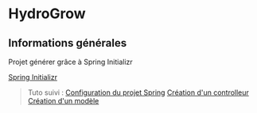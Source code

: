 # HydroGrow

## Informations générales

Projet générer grâce à Spring Initializr

[Spring Initializr](https://start.spring.io/)

> Tuto suivi :
[Configuration du projet Spring](https://youtu.be/bstzabONqG4?list=PLiptPVzCHOl52onYxgo8hb-D0UzcUMcVY)
[Création d'un controlleur](https://youtu.be/673riCUU60E?list=PLiptPVzCHOl52onYxgo8hb-D0UzcUMcVY)
[Création d'un modèle](https://youtu.be/iOlWIRQc3YA?list=PLiptPVzCHOl52onYxgo8hb-D0UzcUMcVY)
